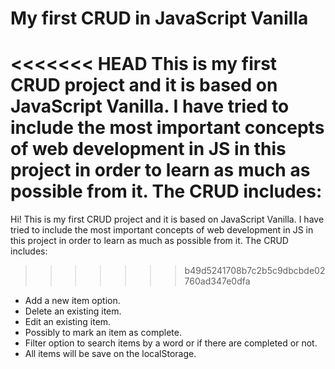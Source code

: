 # My first CRUD in JavaScript Vanilla
<<<<<<< HEAD
This is my first CRUD project and it is based on JavaScript Vanilla. I have tried to include the most important concepts of web development in JS in this project in order to learn as much as possible from it. The CRUD includes:
=======
Hi! This is my first CRUD project and it is based on JavaScript Vanilla. I have tried to include the most important concepts of web development in JS in this project in order to learn as much as possible from it. The CRUD includes:
>>>>>>> b49d5241708b7c2b5c9dbcbde02760ad347e0dfa
- Add a new item option.
- Delete an existing item.
- Edit an existing item.
- Possibly to mark an item as complete.
- Filter option to search items by a word or if there are completed or not.
- All items will be save on the localStorage.
